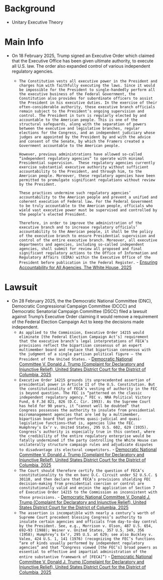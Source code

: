# Background
- Unitary Executive Theory
# Main Info
- On 18 February 2025, Trump signed an Executive Order which claimed that the Executive Office has been given ultimate authority, to execute all U.S. law. The order also expanded control of various independent regulatory agencies.
	- `The Constitution vests all executive power in the President and charges him with faithfully executing the laws. Since it would be impossible for the President to single-handedly perform all the executive business of the Federal Government, the Constitution also provides for subordinate officers to assist the President in his executive duties. In the exercise of their often-considerable authority, these executive branch officials remain subject to the President’s ongoing supervision and control. The President in turn is regularly elected by and accountable to the American people. This is one of the structural safeguards, along with the separation of powers between the executive and legislative branches, regular elections for the Congress, and an independent judiciary whose judges are appointed by the President by and with the advice and consent of the Senate, by which the Framers created a Government accountable to the American people.`
	  
	  `However, previous administrations have allowed so-called “independent regulatory agencies” to operate with minimal Presidential supervision.  These regulatory agencies currently exercise substantial executive authority without sufficient accountability to the President, and through him, to the American people. Moreover, these regulatory agencies have been permitted to promulgate significant regulations without review by the President.`
	  
	  `These practices undermine such regulatory agencies’ accountability to the American people and prevent a unified and coherent execution of Federal law. For the Federal Government to be truly accountable to the American people, officials who wield vast executive power must be supervised and controlled by the people’s elected President.`
	  
	  `Therefore, in order to improve the administration of the executive branch and to increase regulatory officials’ accountability to the American people, it shall be the policy of the executive branch to ensure Presidential supervision and control of the entire executive branch. Moreover, all executive departments and agencies, including so-called independent agencies, shall submit for review all proposed and final significant regulatory actions to the Office of Information and Regulatory Affairs (OIRA) within the Executive Office of the President before publication in the Federal Register.` - [Ensuring Accountability for All Agencies, The White House, 2025](https://www.whitehouse.gov/presidential-actions/2025/02/ensuring-accountability-for-all-agencies/)
# Lawsuit
- On 28 February 2025, the the Democratic National Committee (DNC), Democratic Congressional Campaign Committee (DCCC) and Democratic Senatorial Campaign Committee (DSCC) filed a lawsuit against Trump’s Executive Order claiming it would remove a requirement of the Federal Election Campaign Act to keep the decisions made independent.
	- `As applied to the Commission, Executive Order 14215 would eliminate [the Federal Election Campaign Act’s] requirement that the executive branch’s legal interpretations of FECA’s provisions reflect the bipartisan consensus of an expert multimember board and replace that bipartisan consensus with the judgment of a single partisan political figure — the President of the United States.` - [Democratic National Committee V. Donald J. Trump (Complaint for Declaratory and Injunctive Relief), United States District Court for the District of Columbia, 2025](https://www.fec.gov/resources/cms-content/documents/elg-compl-for-decl-and-inj-relief-02-28-2025.pdf)
	- `Executive Order 14215 grounds its unprecedented assertion of presidential power in Article II of the U.S. Constitution. But the constitutionality of FECA’s vesting of authority in the FEC is beyond question. The FEC is “patterned on the classic independent regulatory agency.” FEC v. NRA Political Victory Fund, 6 F.3d 821, 826 (D.C. Cir. 1993). As the Supreme Court has held for 90 years, it “cannot well be doubted” that Congress possesses the authority to insulate from presidential micromanagement agencies that are led by a multimember, bipartisan board that performs quasi-judicial and quasi-legislative functions—that is, agencies like the FEC. Humphrey’s Ex’r v. United States, 295 U.S. 602, 629 (1935). Congress’s authority is especially true in this context, where the credibility of the entire regulatory enterprise would be fatally undermined if the party controlling the White House can unilaterally structure campaign rules and adjudicate disputes to disadvantage its electoral competitors.` - [Democratic National Committee V. Donald J. Trump (Complaint for Declaratory and Injunctive Relief), United States District Court for the District of Columbia, 2025](https://www.fec.gov/resources/cms-content/documents/elg-compl-for-decl-and-inj-relief-02-28-2025.pdf)
	- `The Court should therefore certify the question of FECA’s constitutionality to the en banc D.C. Circuit under 52 U.S.C. § 30110, and then declare that FECA’s provisions shielding FEC decision-making from presidential coercion or control are constitutionally valid and enjoin the application of Section 7 of Executive Order 14215 to the Commission as inconsistent with those provisions.` - [Democratic National Committee V. Donald J. Trump (Complaint for Declaratory and Injunctive Relief), United States District Court for the District of Columbia, 2025](https://www.fec.gov/resources/cms-content/documents/elg-compl-for-decl-and-inj-relief-02-28-2025.pdf)
	- `The assertion is incompatible with nearly a century’s worth of Supreme Court precedent blessing Congress’s authority to insulate certain agencies and officials from day-to-day control by the President. See, e.g., Morrison v. Olson, 487 U.S. 654, 692–93 (1988); Weiner v. United States, 357 U.S. 349, 356 (1958); Humphrey’s Ex’r, 295 U.S. at 629; see also Buckley v. Valeo, 424 U.S. 1, 141 (1976) (recognizing the FEC’s functions “are of kinds usually performed by independent regulatory agencies” and that “Congress viewed [the FEC’s] broad powers as essential to effective and impartial administration of the entire substantive framework of [FECA]”)` - [Democratic National Committee V. Donald J. Trump (Complaint for Declaratory and Injunctive Relief), United States District Court for the District of Columbia, 2025](https://www.fec.gov/resources/cms-content/documents/elg-compl-for-decl-and-inj-relief-02-28-2025.pdf)